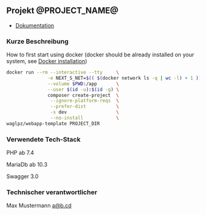 ## Projekt @PROJECT_NAME@ 

* [Dokumentation](.doc/app.md)

### Kurze Beschreibung

How to first start using docker (docker should be already installed on your system, see [Docker installation](.doc/docker.md))
```bash
docker run --rm --interactive --tty     \
               -e NEXT_S_NET=$(( $(docker network ls -q | wc -l) + 1 )) \
               --volume $PWD:/app       \
               --user $(id -u):$(id -g) \
               composer create-project  \
                --ignore-platform-reqs  \
                --prefer-dist           \
                -s dev                  \
                --no-install            \
waglpz/webapp-template PROJECT_DIR
```

### Verwendete Tech-Stack

PHP ab 7.4

MariaDb ab 10.3

Swagger 3.0
 
### Technischer verantwortlicher 

Max Mustermann <a@b.cd>

